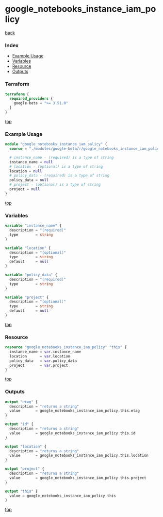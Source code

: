 # google_notebooks_instance_iam_policy

[back](../google-beta.md)

### Index

- [Example Usage](#example-usage)
- [Variables](#variables)
- [Resource](#resource)
- [Outputs](#outputs)

### Terraform

```terraform
terraform {
  required_providers {
    google-beta = ">= 3.51.0"
  }
}
```

[top](#index)

### Example Usage

```terraform
module "google_notebooks_instance_iam_policy" {
  source = "./modules/google-beta/r/google_notebooks_instance_iam_policy"

  # instance_name - (required) is a type of string
  instance_name = null
  # location - (optional) is a type of string
  location = null
  # policy_data - (required) is a type of string
  policy_data = null
  # project - (optional) is a type of string
  project = null
}
```

[top](#index)

### Variables

```terraform
variable "instance_name" {
  description = "(required)"
  type        = string
}

variable "location" {
  description = "(optional)"
  type        = string
  default     = null
}

variable "policy_data" {
  description = "(required)"
  type        = string
}

variable "project" {
  description = "(optional)"
  type        = string
  default     = null
}
```

[top](#index)

### Resource

```terraform
resource "google_notebooks_instance_iam_policy" "this" {
  instance_name = var.instance_name
  location      = var.location
  policy_data   = var.policy_data
  project       = var.project
}
```

[top](#index)

### Outputs

```terraform
output "etag" {
  description = "returns a string"
  value       = google_notebooks_instance_iam_policy.this.etag
}

output "id" {
  description = "returns a string"
  value       = google_notebooks_instance_iam_policy.this.id
}

output "location" {
  description = "returns a string"
  value       = google_notebooks_instance_iam_policy.this.location
}

output "project" {
  description = "returns a string"
  value       = google_notebooks_instance_iam_policy.this.project
}

output "this" {
  value = google_notebooks_instance_iam_policy.this
}
```

[top](#index)